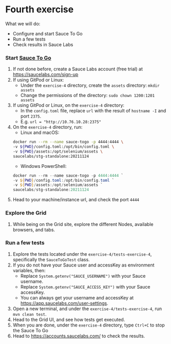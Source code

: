 # Fourth exercise

What we will do:

* Configure and start Sauce To Go
* Run a few tests
* Check results in Sauce Labs

### Start [Sauce To Go](https://opensource.saucelabs.com/sauce-togo/)

1. If not done before, create a Sauce Labs account (free trial) at https://saucelabs.com/sign-up
2. If using GitPod or Linux:
    * Under the `exercise-4` directory, create the `assets` directory: `mkdir assets`
    * Change the permissions of the directory: `sudo chown 1200:1201 assets`
3. If using GitPod or Linux, on the `exercise-4` directory:
    * In the `config.toml` file, replace `url` with the result of `hostname -I` and port `2375`.
    * E.g. `url = "http://10.76.10.28:2375"`
4. On the `exercise-4` directory, run: 
    * Linux and macOS:
    ```bash
    docker run --rm --name sauce-togo -p 4444:4444 \
    -v ${PWD}/config.toml:/opt/bin/config.toml \
    -v ${PWD}/assets:/opt/selenium/assets \
    saucelabs/stg-standalone:20211124
    ```
    * Windows PowerShell:
    ```powershell
    docker run --rm --name sauce-togo -p 4444:4444 `
    -v ${PWD}/config.toml:/opt/bin/config.toml `
    -v ${PWD}/assets:/opt/selenium/assets `
    saucelabs/stg-standalone:20211124
    ```
5. Head to your machine/instance url, and check the port `4444`

### Explore the Grid

1. While being on the Grid site, explore the different Nodes, available browsers, and tabs.

### Run a few tests

1. Explore the tests located under the `exercise-4/tests-exercise-4`, specifically the `SauceToGoTest` class.
2. If you do not have your Sauce user and accessKey as environment variables, then:
    * Replace `System.getenv("SAUCE_USERNAME")` with your Sauce username.
    * Replace `System.getenv("SAUCE_ACCESS_KEY")` with your Sauce accessKey.
    * You can always get your username and accessKey at https://app.saucelabs.com/user-settings.
3. Open a new terminal, and under the `exercise-4/tests-exercise-4`, run `mvn clean test`.
4. Head to the Grid UI, and see how tests get executed.
5. When you are done, under the `exercise-4` directory, type `Ctrl+C` to stop the Sauce To Go
6. Head to https://accounts.saucelabs.com/ to check the results.

